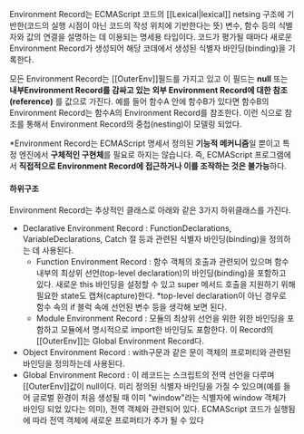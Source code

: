 Environment Record는 ECMAScript 코드의 [[Lexical|lexical]] netsing 구조에 기반한(코드의 실행 시점이 아닌 코드의 작성 위치에 기반한다는 뜻) 변수, 함수 등의 식별자와 값의 연결을 설명하는 데 이용되는 명세용 타입이다.
코드가 평가될 때마다 새로운 Environment Record가 생성되어 해당 코데에서 생성된 식별자 바인딩(binding)을 기록한다.

모든 Environment Record는 \[\[OuterEnv]]필드를 가지고 있고 이 필드는 **null** 또는 **내부Environment Record를 감싸고 있는 외부 Environment Record에 대한 참조(reference)** 를 값으로 가진다. 예를 들어 함수A 안에 함수B가 있다면 함수B의 Environment Record는 함수A의 Environment Record를 참조한다. 이런 식으로 참조를 통해서 Environment Record의 중첩(nesting)이 모델링 되었다.

\*Environment Record는 ECMAScript 명세서 정의된 **기능적 메커니즘**일 뿐이고 특정 엔진에서 **구체적인 구현체**를 필요로 하지는 않습니다. 즉, ECMAScript 프로그램에서 **직접적으로 Environment Record에 접근하거나 이를 조작하는 것은 불가능**하다.

#### 하위구조
Environment Record는 추상적인 클래스로 아래와 같은 3가지 하위클래스를 가진다.
- Declarative Environment Record : FunctionDeclarations, VariableDeclarations, Catch 절 등과 관련된 식별자 바인딩(binding)을 정의하는 데 사용된다.
    - Function Environment Record : 함수 객체의 호출과 관련되어 있으며 함수 내부의 최상위 선언(top-level declaration)의 바인딩(binding)을 포함하고 있다. 새로운 this 바인딩을 설정할 수 있고 super 메서드 호출을 지원하기 위해 필요한 state도 캡쳐(capture)한다.
      \*top-level declaration이 아닌 경우로 함수 속의 if 블럭 속에 선언된 변수 등을 생각해 보면 된다.
    - Module Environment Record : 모듈의 최상위 선언을 위한 위한 바인딩을 포함하고 모듈에서 명시적으로  import한 바인딩도 포함한다. 이 Record의 \[\[OuterEnv]]는 Global Environment Record다.
- Object Environment Record : with구문과 같은 문이 객체의 프로퍼티와 관련된 바인딩을 정의하는데 사용된다.
- Global Environment Record : 이 레코드는 스크립트의 전역 선언을 다루며 \[\[OuterEnv]]값이 null이다. 미리 정의된 식별자 바인딩을 가질 수 있으며(예를 들어 글로벌 환경이 처음 생성될 때 이미 "window"라는 식별자에 window 객체가 바인딩 되었 있다는 의미), 전역 객체와 관련되어 있다. ECMAScript 코드가 실행됨에 따라 전역 객체에 새로운 프로퍼티가 추가 될 수 있다
